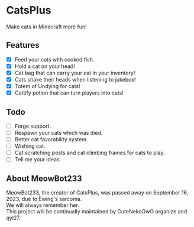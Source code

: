 # CatsPlus
Make cats in Minecraft more fun!  

## Features
- [x] Feed your cats with cooked fish.
- [x] Hold a cat on your head!
- [x] Cat bag that can carry your cat in your inventory!
- [x] Cats shake their heads when listening to jukebox!
- [x] Totem of Undying for cats!
- [x] Cattify potion that can turn players into cats!

## Todo
- [ ] Forge support.
- [ ] Respawn your cats which was died.
- [ ] Better cat favorability system.
- [ ] Wishing cat.
- [ ] Cat scratching posts and cat climbing frames for cats to play.
- [ ] Tell me your ideas.

## About MeowBot233
MeowBot233, the creator of CatsPlus, was passed away on September 16, 2023, due to Ewing's sarcoma.   
We will always remember her.   
This project will be continually maintained by CuteNekoOwO organize and qyl27. 
